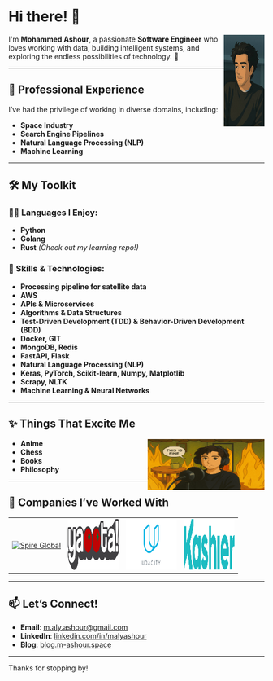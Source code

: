 # Hi there! 👋

<img height="180" width="80" alt="Profile" align="right" src="assets/p.jpeg">

I'm **Mohammed Ashour**, a passionate **Software Engineer** who loves working with data, building intelligent systems, and exploring the endless possibilities of technology. 🚀

---

## 🔭 Professional Experience
I’ve had the privilege of working in diverse domains, including:
- **Space Industry**
- **Search Engine Pipelines**
- **Natural Language Processing (NLP)**
- **Machine Learning**

---

## 🛠 My Toolkit

### 👨‍💻 Languages I Enjoy:
- **Python**
- **Golang**
- **Rust** *(Check out my learning repo!)*

### 💬 Skills & Technologies:

- **Processing pipeline for satellite data**
- **AWS**
- **APIs & Microservices**
- **Algorithms & Data Structures**
- **Test-Driven Development (TDD) & Behavior-Driven Development (BDD)**
- **Docker, GIT**
- **MongoDB, Redis**
- **FastAPI, Flask**
- **Natural Language Processing (NLP)**
- **Keras, PyTorch, Scikit-learn, Numpy, Matplotlib**
- **Scrapy, NLTK**
- **Machine Learning & Neural Networks**
---

## ✨ Things That Excite Me
<img height="100" width="230" alt="This is fine" align="right" src="assets/tf.png">

- **Anime**
- **Chess**
- **Books**
- **Philosophy**

---

## 🏢 Companies I’ve Worked With
<table border=0 cellspacing=0 cellpadding=0 rules=none align="center">
  <tr>
    <td><a href="https://spire.com" target="_blank" rel="noopener noreferrer"><img height="100" width="100" alt="Spire Global" src="https://spire.com/wp-content/uploads/2021/02/Spire_Color.png"></a></td>
    <td><a href="https://www.yaoota.com" target="_blank" rel="noopener noreferrer"><img height="100" width="100" alt="Yaoota" src="assets/yaoota.png"></a></td>
    <td><a href="https://www.udacity.com/" target="_blank" rel="noopener noreferrer"><img height="100" width="100" alt="Udacity" src="assets/udacity.png"></a></td>
    <td><a href="https://kashier.io/" target="_blank" rel="noopener noreferrer"><img height="100" width="100" alt="Kashier" src="assets/kashier.png"></a></td>
  </tr>
</table>

---

## 📫 Let’s Connect!

- **Email**: [m.aly.ashour@gmail.com](mailto:m.aly.ashour@gmail.com)
- **LinkedIn**: [linkedin.com/in/malyashour](https://www.linkedin.com/in/malyashour/)
- **Blog**: [blog.m-ashour.space](https://blog.m-ashour.space)

---

Thanks for stopping by!
